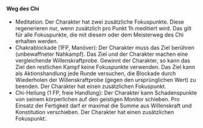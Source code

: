 #### Weg des Chi

* Meditation: Der Charakter hat zwei zusätzliche Fokuspunkte. Diese regenerieren nur, wenn zusätzlich pro Punkt 1h
meditiert wird. Das gilt für alle Fokuspunkte, die mit diesem oder dem Meisterweg des Chi erhalten werden.
* Chakrablockade (1FP, Manöver): Der Charakter muss das Ziel berühren (unbewaffneter Nahkampf). Das Ziel und der
Charakter machen eine vergleichende Willenskraftprobe. Gewinnt der Charakter, so kann das Ziel den restlichen Kampf
keine Fokuspunkte verwenden. Das Ziel kann als Aktionshandlung jede Runde versuchen, die Blockade durch Wiederholen
der Willenskraftprobe (gegen den ursprünglichen Wert) zu beenden. Der Charakter hat einen zusätzlichen Fokuspunkt.
* Chi-Heilung (1 FP, freie Handlung): Der Charakter kann Schadenspunkte von seinem körperlichen auf den geistigen
Monitor schieben. Pro Einsatz der Fertigkeit darf er maximal die Summe aus Willenskraft und Konstitution verschieben.
Der Charakter hat einen zusätzlichen Fokuspunkt.
